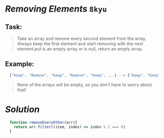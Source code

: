 # *Removing Elements* `8kyu`

## Task:

> Take an array and remove every second element from the array. Always keep the first element and start removing with the next element.put is an empty array or is null, return an empty array. 

## Example:

``` js
  ["Keep", "Remove", "Keep", "Remove", "Keep", ...] --> ["Keep", "Keep", "Keep", ...]
```

> None of the arrays will be empty, so you don't have to worry about that!

# *Solution*

``` js
  function removeEveryOther(arr){
    return arr.filter((item, index) => index % 2 === 0)
  }
```


